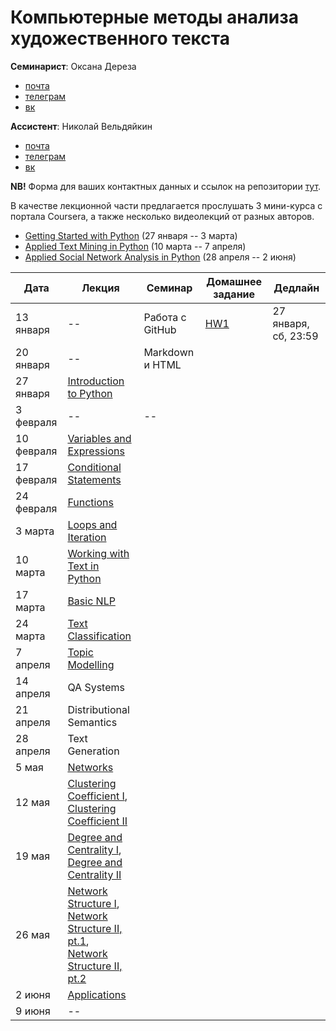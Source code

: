 # Компьютерные методы анализа художественного текста

**Семинарист**: Оксана Дереза

* [почта](mailto:oksana.dereza@gmail.com)
* [телеграм](https://t.me/ancatmara)
* [вк](https://vk.com/ancatmara)

**Ассистент**: Николай Вельдяйкин

* [почта](mailto:noveldyaykin@edu.hse.ru)
* [телеграм](https://t.me/NickVeld)
* [вк](https://vk.com/kolabnya)

**NB!** Форма для ваших контактных данных и ссылок на репозитории [тут](https://goo.gl/forms/AJP9dV837DScXt9g1).

В качестве лекционной части предлагается прослушать 3 мини-курса с портала Coursera, а также несколько видеолекций от разных авторов.
* [Getting Started with Python](https://www.coursera.org/learn/python/home/welcome) (27 января -- 3 марта)
* [Applied Text Mining in Python](https://www.coursera.org/learn/python-text-mining/home/welcome) (10 марта -- 7 апреля)
* [Applied Social Network Analysis in Python](https://www.coursera.org/learn/python-social-network-analysis/home/welcome) (28 апреля -- 2 июня)

| Дата | Лекция | Семинар | Домашнее задание | Дедлайн |
|------|--------|---------|------------------|---------|
|13 января|--|Работа с GitHub|[HW1](https://github.com/ancatmara/python-for-dh/blob/master/Homeworks/HW1.md)|27 января, сб, 23:59
|20 января|--|Markdown и HTML||
|27 января|[Introduction to Python](https://www.coursera.org/learn/python/lecture/42bfN/1-4-writing-paragraphs-of-code )|||
|3 февраля |--|--||
|10 февраля|[Variables and Expressions](https://www.coursera.org/learn/python/lecture/YzVMj/2-1-expressions)|||
|17 февраля|[Conditional Statements](https://www.coursera.org/learn/python/lecture/e17Xm/3-1-conditional-statements)|||
|24 февраля|[Functions](https://www.coursera.org/learn/python/lecture/M01HR/4-1-using-functions)|||
|3 марта|[Loops and Iteration](https://www.coursera.org/learn/python/lecture/hd0e1/5-1-loops-and-iteration)|||
|10 марта|[Working with Text in Python](https://www.coursera.org/learn/python-text-mining/lecture/y5C24/introduction-to-text-mining)|||
|17 марта|[Basic NLP](https://www.coursera.org/learn/python-text-mining/lecture/AZCCB/basic-natural-language-processing)|||
|24 марта|[Text Classification](https://www.coursera.org/learn/python-text-mining/lecture/H05Dd/text-classification)|||
|7 апреля|[Topic Modelling](https://www.coursera.org/learn/python-text-mining/lecture/DpNWl/semantic-text-similarity)|||
|14 апреля|QA Systems|||
|21 апреля|Distributional Semantics|||
|28 апреля|Text Generation|||
|5 мая|[Networks](https://www.coursera.org/learn/python-social-network-analysis/lecture/moENa/networks-definition-and-why-we-study-them)|||
|12 мая|[Clustering Coefficient I](https://www.coursera.org/learn/python-social-network-analysis/lecture/ZhNvi/clustering-coefficient), <br> [Clustering Coefficient II](https://www.dropbox.com/s/8e7r64lw3ngvnal/LingNet-Lecture2.mp4?dl=0)|||
|19 мая|[Degree and Centrality I](https://www.coursera.org/learn/python-social-network-analysis/lecture/noB1S/degree-and-closeness-centrality), <br> [Degree and Centrality II](https://www.dropbox.com/s/qby0u393762cu2z/LingNet-Lecture3.mp4?dl=0)|||
|26 мая|[Network Structure I](https://www.dropbox.com/s/w3vz5l1zcev4c1n/LingNet-Lecture4.mp4?dl=0), <br> [Network Structure II, pt.1](https://www.dropbox.com/s/uiydgnahmlj89p6/LingNet-Lecture5.1.mp4?dl=0), <br> [Network Structure II, pt.2](https://www.dropbox.com/s/t5vjp0kyzpefoii/LingNet-Lecture5.2.mp4?dl=0)|||
|2 июня|[Applications](https://www.coursera.org/learn/python-social-network-analysis/lecture/abipd/preferential-attachment-model)||||
|9 июня|--|||

